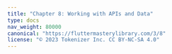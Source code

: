```yaml
---
title: "Chapter 8: Working with APIs and Data"
type: docs
nav_weight: 80000
canonical: "https://fluttermasterylibrary.com/3/8"
license: "© 2023 Tokenizer Inc. CC BY-NC-SA 4.0"
---
```

